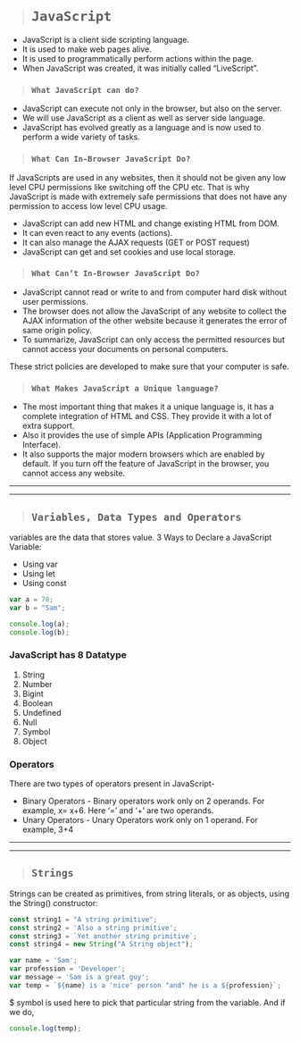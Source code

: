 ># `JavaScript`
* JavaScript is a client side scripting language.
* It is used to make web pages alive.
* It is used to programmatically perform actions within the page.
* When JavaScript was created, it was initially called “LiveScript”.

>### `What JavaScript can do?`

* JavaScript can execute not only in the browser, but also on the server.
* We will use JavaScript as a client as well as server side language.
* JavaScript has evolved greatly as a language and is now used to perform a wide variety of tasks. 

>### `What Can In-Browser JavaScript Do?`

If JavaScripts are used in any websites, then it should not be given any low level CPU permissions like switching off the CPU etc. That is why JavaScript is made with extremely safe permissions that does not have any permission to access low level CPU usage. 
* JavaScript can add new HTML and change existing HTML from DOM.
* It can even react to any events (actions).
* It can also manage the AJAX requests (GET or POST request)
* JavaScript can get and set cookies and use local storage.

> ### `What Can’t In-Browser JavaScript Do?`

* JavaScript cannot read or write to and from computer hard disk without user permissions. 
* The browser does not allow the JavaScript of any website to collect the AJAX information of the other website because it generates the error of  same origin policy.
* To summarize, JavaScript can only access the permitted resources but cannot access your documents on personal computers. 
  
These strict policies are developed to make sure that your computer is safe.

> ### `What Makes JavaScript a Unique language?`

* The most important thing that makes it a unique language is, it has a complete integration of HTML and CSS. They provide it with a lot of extra support.
* Also it provides the use of simple APIs (Application Programming Interface).
* It also supports the major modern browsers which are enabled by default. If you turn off the feature of JavaScript in the browser, you cannot access any website.


***
***

>## `Variables, Data Types and Operators`
variables are the data that stores value.
3 Ways to Declare a JavaScript Variable:
* Using var
* Using let
* Using const

```javaScript
var a = 78;
var b = "Sam";
```

```javaScript
console.log(a);
console.log(b);
```
### JavaScript has 8 Datatype
1. String
2. Number
3. Bigint
4. Boolean
5. Undefined
6. Null
7. Symbol
8. Object

### Operators
There are two types of operators present in JavaScript- 
* Binary Operators - Binary operators work only on 2 operands. For example, x= x+6. Here ‘=’ and ‘+’ are two operands.
* Unary Operators - Unary Operators work only on 1 operand. For example, 3+4

---
---
>## `Strings`

Strings can be created as primitives, from string literals, or as objects, using the String() constructor:
```javascript
const string1 = "A string primitive";
const string2 = 'Also a string primitive';
const string3 = `Yet another string primitive`;
const string4 = new String("A String object");
```
```javaScript
var name = 'Sam';
var profession = 'Developer';
var message = 'Sam is a great guy';
var temp = `${name} is a 'nice' person "and" he is a ${profession}`;
```
$ symbol is used here to pick that particular string from the variable. And if we do, 
```javaScript
console.log(temp);
```



